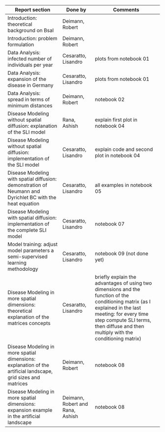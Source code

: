 | Report section                                                                                                | Done by                          | Comments                                                                                                                                                                                                                                    |
| ------------------------------------------------------------------------------------------------------------- | -------------------------------- | ------------------------------------------------------------------------------------------------------------------------------------------------------------------------------------------------------------------------------------------- |
| Introduction: theoretical background on Bsal                                                                  | Deimann, Robert                  |                                                                                                                                                                                                                                             |
| Introduction: problem formulation                                                                             | Deimann, Robert                  |                                                                                                                                                                                                                                             |
| Data Analysis: infected number of individuals per year                                                        | Cesaratto, Lisandro              | plots from notebook 01                                                                                                                                                                                                                      |
| Data Analysis: expansion of the disease in Germany                                                            | Cesaratto, Lisandro              | plots from notebook 01                                                                                                                                                                                                                      |
| Data Analysis: spread in terms of minimum distances                                                           | Deimann, Robert                  | notebook 02                                                                                                                                                                                                                                 |
| Disease Modeling without spatial diffusion: explanation of the SLI model                                      | Rana, Ashish                     | explain first plot in notebook 04                                                                                                                                                                                                           |
| Disease Modeling without spatial diffusion: implementation of the SLI model                                   | Cesaratto, Lisandro              | explain code and second plot in notebook 04                                                                                                                                                                                                 |
| Disease Modeling with spatial diffusion: demonstration of Neumann and Dyrichlet BC with the heat equation     | Cesaratto, Lisandro              | all examples in notebook 05                                                                                                                                                                                                                 |
| Disease Modeling with spatial diffusion: implementation of the complete SLI model                             | Cesaratto, Lisandro              | notebook 07                                                                                                                                                                                                                                 |
| Model training: adjust model parameters a semi-supervised learning methodology                                | Cesaratto, Lisandro              | notebook 09 (not done yet)                                                                                                                                                                                                                  |
| Disease Modeling in more spatial dimensions: theoretical explanation of the matrices concepts                 | Cesaratto, Lisandro              | briefly explain the advantages of using two dimensions and the function of the conditioning matrix (as I explained in the last meeting: for every time step compute SLI terms, then diffuse and then multiply with the conditioning matrix) |
| Disease Modeling in more spatial dimensions: explanation of the artificial landscape, grid sizes and matrices | Deimann, Robert                  | notebook 08                                                                                                                                                                                                                                 |
| Disease Modeling in more spatial dimensions: expansion example in the artificial landscape                    | Deimann, Robert and Rana, Ashish | notebook 08                                                                                                                                                                                                                                 |
